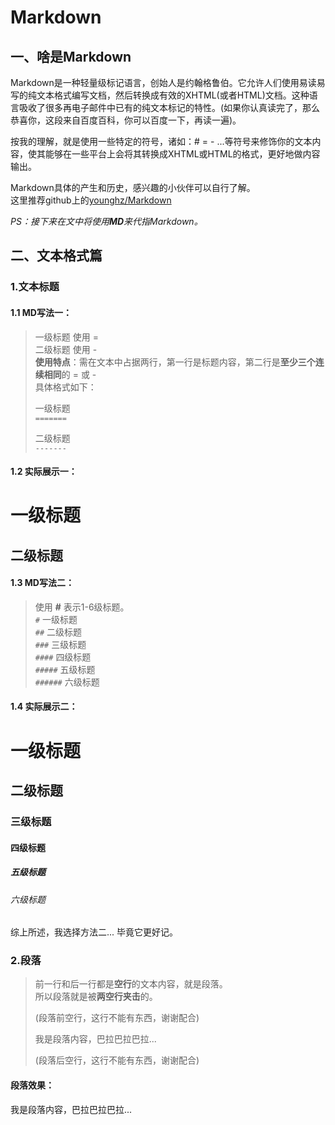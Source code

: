 # Markdown
## 一、啥是Markdown
Markdown是一种轻量级标记语言，创始人是约翰格鲁伯。它允许人们使用易读易写的纯文本格式编写文档，然后转换成有效的XHTML(或者HTML)文档。这种语言吸收了很多再电子邮件中已有的纯文本标记的特性。(如果你认真读完了，那么恭喜你，这段来自百度百科，你可以百度一下，再读一遍)。
  
按我的理解，就是使用一些特定的符号，诸如：# = - ...等符号来修饰你的文本内容，使其能够在一些平台上会将其转换成XHTML或HTML的格式，更好地做内容输出。
   
Markdown具体的产生和历史，感兴趣的小伙伴可以自行了解。<br>
这里推荐github上的[younghz/Markdown](https://github.com/younghz/Markdown.git)   

*PS：接下来在文中将使用**MD**来代指Markdown。*

## 二、文本格式篇

### 1.文本标题

#### 1.1 MD写法一：
> 一级标题 使用 =  
> 二级标题 使用 -   
> **使用特点**：需在文本中占据两行，第一行是标题内容，第二行是**至少三个连续相同**的 = 或 - <br>具体格式如下：
>
>一级标题   
>`=======`
>
>二级标题   
>`-------`
    
#### 1.2 实际展示一：
# 一级标题
## 二级标题

#### 1.3 MD写法二：
> 使用 **#** 表示1-6级标题。   
> `#` 一级标题   
> `##` 二级标题   
> `###` 三级标题   
> `####` 四级标题   
> `#####` 五级标题   
> `######` 六级标题   
#### 1.4 实际展示二：
# 一级标题
## 二级标题
### 三级标题
#### 四级标题
##### 五级标题
###### 六级标题

综上所述，我选择方法二... 毕竟它更好记。

### 2.段落
> 前一行和后一行都是**空行**的文本内容，就是段落。  
> 所以段落就是被**两空行夹击**的。       
>
> (段落前空行，这行不能有东西，谢谢配合)
>  
> 我是段落内容，巴拉巴拉巴拉...
>   
> (段落后空行，这行不能有东西，谢谢配合)

#### 段落效果：

我是段落内容，巴拉巴拉巴拉...